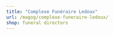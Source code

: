 ```yaml
---
title: "Complexe Funéraire Ledoux"
url: /magog/complexe-funeraire-ledoux/
shop: funeral directors
---
```

